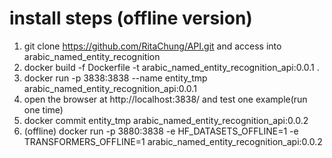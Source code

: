 # install steps (offline version)

1. git clone https://github.com/RitaChung/API.git and access into arabic_named_entity_recognition
2. docker build -f Dockerfile -t arabic_named_entity_recognition_api:0.0.1 .
3. docker run -p 3838:3838 --name entity_tmp arabic_named_entity_recognition_api:0.0.1 
4. open the browser at http://localhost:3838/ and test one example(run one time)
5. docker commit entity_tmp arabic_named_entity_recognition_api:0.0.2 
6. (offline) docker run -p 3880:3838 -e HF_DATASETS_OFFLINE=1 -e TRANSFORMERS_OFFLINE=1 arabic_named_entity_recognition_api:0.0.2
